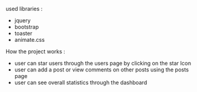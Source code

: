used libraries :
- jquery
- bootstrap
- toaster
- animate.css

How the project works :
- user can star users through the users page by clicking on the star Icon
- user can add a post or view comments on other posts using the posts page
- user can see overall statistics through the dashboard


